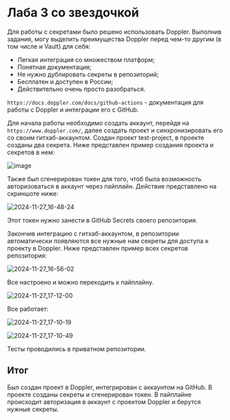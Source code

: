 # Лаба 3 со звездочкой

Для работы с секретами было решено использовать Doppler. Выполнив задания, могу выделить преимущества Doppler перед чем-то другим (в том числе и Vault) для себя:

- Легкая интеграция со множеством платформ;
- Понятная документация;
- Не нужно дублировать секреты в репозиторий;
- Бесплатен и доступен в России;
- Действительно очень просто разобраться.

`https://docs.doppler.com/docs/github-actions` - документация для работы с Doppler и интеграции его с GitHub.

Для начала работы необходимо создать аккаунт, перейдя на `https://www.doppler.com/`, далее создать проект и синхронизировать его со своим гитхаб-аккаунтом. Создан проект test-project, в проекте созданы два секрета. Ниже представлен пример создания проекта и секретов в нем:

![image](https://github.com/user-attachments/assets/c608faa9-eb0f-4081-8742-73f65ec5a0ad)

Также был сгенерирован токен для того, чтоб была возможность авторизоваться в аккаунт через пайплайн. Действие представлено на скриншоте ниже:

![2024-11-27_16-48-24](https://github.com/user-attachments/assets/6d493f28-63f4-4888-8278-74a73888e778)

Этот токен нужно занести в GitHub Secrets своего репозитория.

Закончив интеграцию с гитхаб-аккаунтом, в репозитории автоматически появляются все нужные нам секреты для доступа к проекту в Doppler. Ниже представлен пример всех секретов репозитория:

![2024-11-27_16-56-02](https://github.com/user-attachments/assets/8c18f091-3807-403f-8109-29ddc7485345)

Все настроено и можно переходить к пайплайну.

![2024-11-27_17-12-00](https://github.com/user-attachments/assets/391a3c92-3136-4a86-a1d3-5cb79dfc816b)

Все работает:

![2024-11-27_17-10-19](https://github.com/user-attachments/assets/583d9cc9-31ef-4f84-aaac-3021236cc5cf)

![2024-11-27_17-10-49](https://github.com/user-attachments/assets/0d6abc9b-adbc-46d8-87b9-0dd7453b030f)

Тесты проводились в приватном репозитории.

## Итог

Был создан проект в Doppler, интегрирован с аккаунтом на GitHub. В проекте созданы секреты и сгенерирован токен. В пайплайне происходит авторизация в аккаунт с проектом Doppler и берутся нужные секреты.
